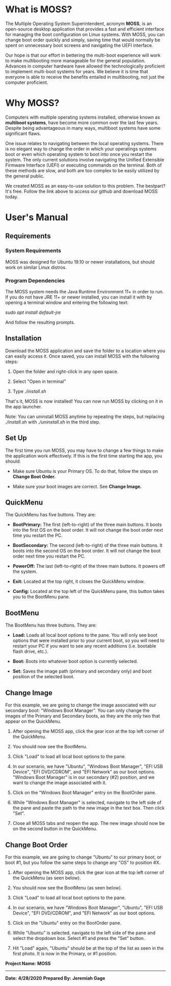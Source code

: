
What is MOSS?
=================
The Multiple Operating System Superintendent, acronym **MOSS**, is an open-source 
desktop application that provides
a fast and efficient interface for managing the boot configuration on Linux systems. With
MOSS, you can change boot order quickly and simply, saving time that
would normally be spent on unnecessary boot screens and navigating the
UEFI interface.

Our hope is that our effort in bettering the multi-boot experience will
work to make multibooting more manageable for the general population.
Advances in computer hardware have allowed the technologically
proficient to implement multi-boot systems for years. We believe it is
time that everyone is able to receive the benefits entailed in
multibooting, not just the computer proficient.

Why MOSS?
=================

Computers with multiple operating systems installed, otherwise known as
**multiboot systems**, have become more common over the last few years.
Despite being advantageous in many ways, multiboot systems have some
significant flaws.

One issue relates to navigating between the local operating systems.
There is no elegant way to change the order in which your operatings
systems boot or even which operating system to boot into once you
restart the system. The only current solutions involve navigating the
Unified Extensible Firmware Interface (UEFI) or executing commands on
the terminal. Both of these methods are slow, and both are too complex
to be easily utilized by the general public.

We created MOSS as an easy-to-use solution to this problem. The bestpart? It's free. 
Follow the link above to access our github and download MOSS today. 


User's Manual
=============

Requirements
------------

### System Requirements

MOSS was designed for Ubuntu 19.10 or newer installations, but should
work on similar Linux distros.

### Program Dependencies

The MOSS system needs the Java Runtime Environment 11+ in order to run.
If you do not have JRE 11+ or newer installed, you can install it with
by opening a terminal window and entering the following text:

*sudo apt install default-jre*

And follow the resulting prompts.

Installation
------------

Download the MOSS application and save the folder to a location where
you can easily access it. Once saved, you can install MOSS with the
following steps:

1.  Open the folder and right-click in any open space.

2.  Select "Open in terminal"

3.  Type *./install.sh*

That's it, MOSS is now installed! You can now run MOSS by clicking on it
in the app launcher.

Note: You can uninstall MOSS anytime by repeating the steps, but
replacing *./install.sh* with *./uninstall.sh* in the third step.

Set Up
------

The first time you run MOSS, you may have to change a few things to make
the application work effectively. If this is the first time starting the
app, you should:

-   Make sure Ubuntu is your Primary OS. To do that, follow the steps on
    **Change Boot Order.**

-   Make sure your boot images are correct. See **Change Image.**

QuickMenu
---------

The QuickMenu has five buttons. They are:

-   **BootPrimary:** The first (left-to-right) of the three main
    buttons. It boots into the first OS on the boot order. It will not
    change the boot order next time you restart the PC.

-   **BootSecondary:** The second (left-to-right) of the three main
    buttons. It boots into the second OS on the boot order. It will
    not change the boot order next time you restart the PC.

-   **PowerOff:** The last (left-to-right) of the three main buttons. It
    powers off the system.

-   **Exit:** Located at the top right, it closes the QuickMenu window.

-   **Config:** Located at the top left of the QuickMenu pane, this
    button takes you to the BootMenu pane.

BootMenu
--------

The BootMenu has three buttons. They are:

-   **Load:** Loads all local boot options to the pane. You will only
    see boot options that were installed prior to your current boot,
    so you will need to restart your PC if you want to see any recent
    additions (i.e. bootable flash drive, etc.).

-   **Boot:** Boots into whatever boot option is currently selected.

-   **Set:** Saves the image path (primary and secondary only) and boot
    position of the selected boot.

Change Image
------------

For this example, we are going to change the image associated with our
secondary boot: "Windows Boot Manager". You can only change the images
of the Primary and Secondary boots, as they are the only two that appear
on the QuickMenu.

1.  After opening the MOSS app, click the gear icon at the top left
    corner of the QuickMenu.

2.  You should now see the BootMenu.

3.  Click "Load" to load all local boot options to the pane.

4.  In our scenario, we have "Ubuntu", "Windows Boot Manager", "EFI USB
    Device", "EFI DVD/CDROM", and "EFI Network" as our boot options.
    "Windows Boot Manager" is in our secondary (\#2) position, and we
    want to change the image associated with it.

5.  Click on the "Windows Boot Manager" entry on the BootOrder pane.

6.  While "Windows Boot Manager" is selected, navigate to the left side
    of the pane and paste the path to the new image in the text box.
    Then click "Set".

7.  Close all MOSS tabs and reopen the app. The new image should now be
    on the second button in the QuickMenu.

Change Boot Order
-----------------

For this example, we are going to change "Ubuntu" to our primary boot,
or boot \#1, but you follow the same steps to change any "OS" to
position \#X.

1.  After opening the MOSS app, click the gear icon at the top left
    corner of the QuickMenu (as seen below).

2.  You should now see the BootMenu (as seen below).

3.  Click "Load" to load all local boot options to the pane.

4.  In our scenario, we have "Windows Boot Manager", "Ubuntu", "EFI USB
    Device", "EFI DVD/CDROM", and "EFI Network" as our boot options.

5.  Click on the "Ubuntu" entry on the BootOrder pane.

6.  While "Ubuntu" is selected, navigate to the left side of the pane
    and select the dropdown box. Select \#1 and press the "Set"
    button.

7.  Hit "Load" again, "Ubuntu" should be at the top of the list as seen
    in the first photo. It is now in the Primary, or \#1 position.

  **Project Name:**   **MOSS**
  ------------------- -------------------
  **Date:**           **4/28/2020**
  **Prepared By:**    **Jeremiah Gage**
